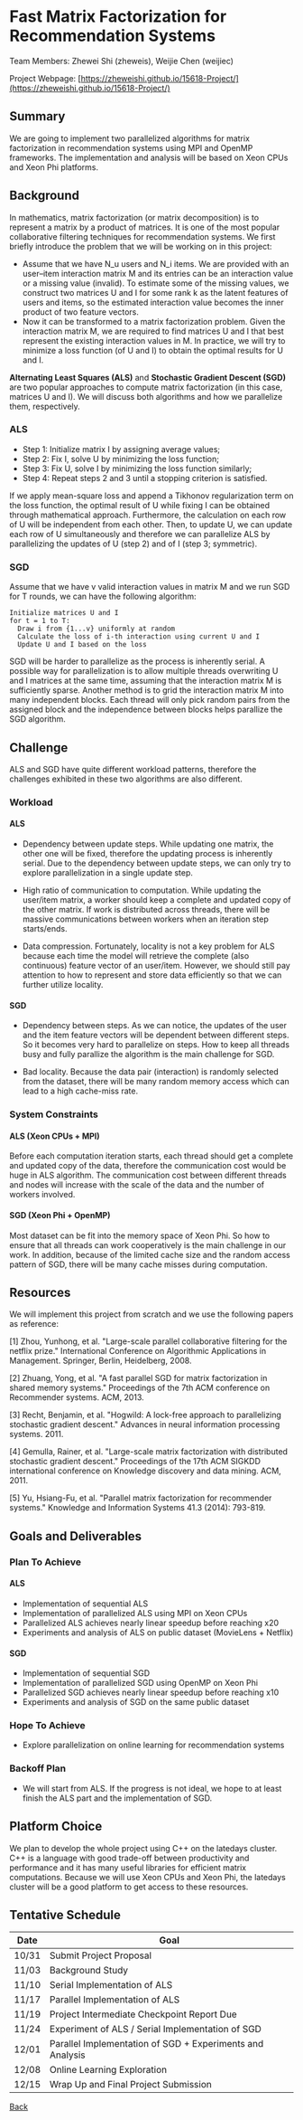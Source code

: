 # Fast Matrix Factorization for Recommendation Systems

Team Members: Zhewei Shi (zheweis), Weijie Chen (weijiec)

Project Webpage: [https://zheweishi.github.io/15618-Project/](https://zheweishi.github.io/15618-Project/)

## Summary
We are going to implement two parallelized algorithms for matrix factorization in recommendation systems using MPI and OpenMP frameworks. The implementation and analysis will be based on Xeon CPUs and Xeon Phi platforms.

## Background
In mathematics, matrix factorization (or matrix decomposition) is to represent a matrix by a product of matrices. It is one of the most popular collaborative filtering techniques for recommendation systems. We first briefly introduce the problem that we will be working on in this project:
* Assume that we have N_u users and N_i items. We are provided with an user–item interaction matrix M and its entries can be an interaction value or a missing value (invalid). To estimate some of the missing values, we construct two matrices U and I for some rank k as the latent features of users and items, so the estimated interaction value becomes the inner product of two feature vectors.
* Now it can be transformed to a matrix factorization problem. Given the interaction matrix M, we are required to find matrices U and I that best represent the existing interaction values in M. In practice, we will try to minimize a loss function (of U and I) to obtain the optimal results for U and I.

**Alternating Least Squares (ALS)** and **Stochastic Gradient Descent (SGD)** are two popular approaches to compute matrix factorization (in this case, matrices U and I). We will discuss both algorithms and how we parallelize them, respectively.

### ALS
* Step 1: Initialize matrix I by assigning average values;
* Step 2: Fix I, solve U by minimizing the loss function;
* Step 3: Fix U, solve I by minimizing the loss function similarly;
* Step 4: Repeat steps 2 and 3 until a stopping criterion is satisfied.

If we apply mean-square loss and append a Tikhonov regularization term on the loss function, the optimal result of U while fixing I can be obtained through mathematical approach. Furthermore, the calculation on each row of U will be independent from each other. Then, to update U, we can update each row of U simultaneously and therefore we can parallelize ALS by parallelizing the updates of U (step 2) and of I (step 3; symmetric).

### SGD
Assume that we have v valid interaction values in matrix M and we run SGD for T rounds, we can have the following algorithm:
```
Initialize matrices U and I
for t = 1 to T:
  Draw i from {1...v} uniformly at random
  Calculate the loss of i-th interaction using current U and I
  Update U and I based on the loss
```
SGD will be harder to parallelize as the process is inherently serial. A possible way for parallelization is to allow multiple threads overwriting U and I matrices at the same time, assuming that the interaction matrix M is sufficiently sparse. Another method is to grid the interaction matrix M into many independent blocks. Each thread will only pick random pairs from the assigned block and the independence between blocks helps parallize the SGD algorithm.

## Challenge
ALS and SGD have quite different workload patterns, therefore the challenges exhibited in these two algorithms are also different.

### Workload

#### ALS

- Dependency between update steps. While updating one matrix, the other one will be fixed, therefore the updating process is inherently serial. Due to the dependency between update steps, we can only try to explore parallelization in a single update step.

- High ratio of communication to computation. While updating the user/item matrix, a worker should keep a complete and updated copy of the other matrix. If work is distributed across threads, there will be massive communications between workers when an iteration step starts/ends.

- Data compression. Fortunately, locality is not a key problem for ALS because each time the model will retrieve the complete (also continuous) feature vector of an user/item. However, we should still pay attention to how to represent and store data efficiently so that we can further utilize locality.

#### SGD

- Dependency between steps. As we can notice, the updates of the user and the item feature vectors will be dependent between different steps. So it becomes very hard to parallelize on steps. How to keep all threads busy and fully parallize the algorithm is the main challenge for SGD.

- Bad locality. Because the data pair (interaction) is randomly selected from the dataset, there will be many random memory access which can lead to a high cache-miss rate.

### System Constraints

#### ALS (Xeon CPUs + MPI)

Before each computation iteration starts, each thread should get a complete and updated copy of the data, therefore the communication cost would be huge in ALS algorithm. The communication cost between different threads and nodes will increase with the scale of the data and the number of workers involved.

#### SGD (Xeon Phi + OpenMP)

Most dataset can be fit into the memory space of Xeon Phi. So how to ensure that all threads can work cooperatively is the main challenge in our work. In addition, because of the limited cache size and the random access pattern of SGD, there will be many cache misses during computation.

## Resources

We will implement this project from scratch and we use the following papers as reference:

[1] Zhou, Yunhong, et al. "Large-scale parallel collaborative filtering for the netflix prize." International Conference on Algorithmic Applications in Management. Springer, Berlin, Heidelberg, 2008.

[2] Zhuang, Yong, et al. "A fast parallel SGD for matrix factorization in shared memory systems." Proceedings of the 7th ACM conference on Recommender systems. ACM, 2013.

[3] Recht, Benjamin, et al. "Hogwild: A lock-free approach to parallelizing stochastic gradient descent." Advances in neural information processing systems. 2011.

[4] Gemulla, Rainer, et al. "Large-scale matrix factorization with distributed stochastic gradient descent." Proceedings of the 17th ACM SIGKDD international conference on Knowledge discovery and data mining. ACM, 2011.

[5] Yu, Hsiang-Fu, et al. "Parallel matrix factorization for recommender systems." Knowledge and Information Systems 41.3 (2014): 793-819.

## Goals and Deliverables

### Plan To Achieve

#### ALS
* Implementation of sequential ALS
* Implementation of parallelized ALS using MPI on Xeon CPUs
* Parallelized ALS achieves nearly linear speedup before reaching x20
* Experiments and analysis of ALS on public dataset (MovieLens + Netflix)

#### SGD
* Implementation of sequential SGD
* Implementation of parallelized SGD using OpenMP on Xeon Phi
* Parallelized SGD achieves nearly linear speedup before reaching x10
* Experiments and analysis of SGD on the same public dataset

### Hope To Achieve

* Explore parallelization on online learning for recommendation systems

### Backoff Plan

* We will start from ALS. If the progress is not ideal, we hope to at least finish the ALS part and the implementation of SGD.

## Platform Choice

We plan to develop the whole project using C++ on the latedays cluster. C++ is a language with good trade-off between productivity and performance and it has many useful libraries for efficient matrix computations. Because we will use Xeon CPUs and Xeon Phi, the latedays cluster will be a good platform to get access to these resources.

## Tentative Schedule

| Date | Goal |
|------|------|
|10/31 |Submit Project Proposal|
|11/03 |Background Study|
|11/10 |Serial Implementation of ALS|
|11/17 |Parallel Implementation of ALS|
|11/19 |Project Intermediate Checkpoint Report Due|
|11/24 |Experiment of ALS / Serial Implementation of SGD|
|12/01 |Parallel Implementation of SGD + Experiments and Analysis|
|12/08 |Online Learning Exploration|
|12/15 |Wrap Up and Final Project Submission|

[Back](https://zheweishi.github.io/15618-Project/)
